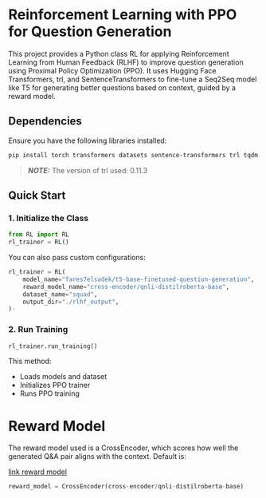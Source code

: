 # Reinforcement Learning with PPO for Question Generation

This project provides a Python class RL for applying Reinforcement Learning from Human Feedback (RLHF) to improve question generation using Proximal Policy Optimization (PPO). It uses Hugging Face Transformers, trl, and SentenceTransformers to fine-tune a Seq2Seq model like T5 for generating better questions based on context, guided by a reward model.


## Dependencies

Ensure you have the following libraries installed:

```bash
pip install torch transformers datasets sentence-transformers trl tqdm matplotlib pandas
```
> **_NOTE:_** The version of trl used: 0.11.3

## Quick Start

### 1. Initialize the Class

```python
from RL import RL
rl_trainer = RL()
```

You can also pass custom configurations:

```python
rl_trainer = RL(
    model_name="fares7elsadek/t5-base-finetuned-question-generation",
    reward_model_name="cross-encoder/qnli-distilroberta-base",
    dataset_name="squad",
    output_dir="./rlhf_output",
)-
```
### 2. Run Training

```python
rl_trainer.run_training()
```
This method:
- Loads models and dataset
- Initializes PPO trainer
- Runs PPO training 

# Reward Model
The reward model used is a CrossEncoder, which scores how well the generated Q&A pair aligns with the context. Default is: 

[link reward model](https://huggingface.co/cross-encoder/qnli-distilroberta-base)

```python
reward_model = CrossEncoder(cross-encoder/qnli-distilroberta-base)
```





